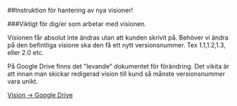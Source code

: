 ##Instruktion för hantering av nya visioner!

###Viktigt för dig/er som arbetar med visionen.

Visionen får absolut inte ändras utan att kunden skrivit på.
Behöver vi ändra på den befintliga visione ska den få ett nytt
versionsnummer. Tex 1.1,1.2,1.3, eller 2.0 etc.

På Google Drive finns det "levande" dokumentet för förändring.
Det vikita är att innan man skickar redigerad vision till kund så
månste versionsnummer vara unikt.

[Vision -> Google Drive]()